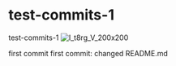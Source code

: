 # test-commits-1
test-commits-1
![I_t8rg_V_200x200](https://github.com/user-attachments/assets/c5bddf1d-da78-4ba0-964d-c5c850b32921)

first commit
first commit: changed README.md
